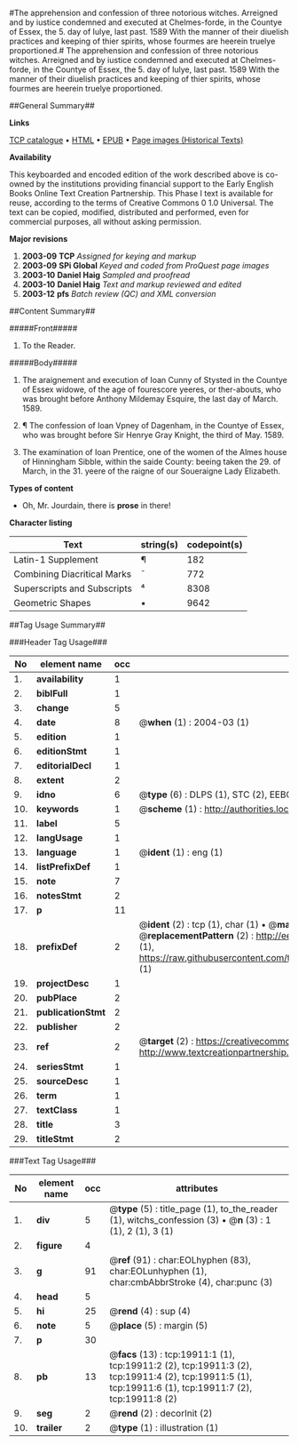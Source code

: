 #The apprehension and confession of three notorious witches. Arreigned and by iustice condemned and executed at Chelmes-forde, in the Countye of Essex, the 5. day of Iulye, last past. 1589 With the manner of their diuelish practices and keeping of thier spirits, whose fourmes are heerein truelye proportioned.#
The apprehension and confession of three notorious witches. Arreigned and by iustice condemned and executed at Chelmes-forde, in the Countye of Essex, the 5. day of Iulye, last past. 1589 With the manner of their diuelish practices and keeping of thier spirits, whose fourmes are heerein truelye proportioned.

##General Summary##

**Links**

[TCP catalogue](http://www.ota.ox.ac.uk/tcp/)  • 
[HTML](http://tei.it.ox.ac.uk/tcp/Texts-HTML/free/A18/A18586.html)  • 
[EPUB](http://tei.it.ox.ac.uk/tcp/Texts-EPUB/free/A18/A18586.epub) • 
[Page images (Historical Texts)](https://data.historicaltexts.jisc.ac.uk/view?pubId=eebo-99854487e&pageId=eebo-99854487e-19911-1)

**Availability**

This keyboarded and encoded edition of the
	       work described above is co-owned by the institutions
	       providing financial support to the Early English Books
	       Online Text Creation Partnership. This Phase I text is
	       available for reuse, according to the terms of Creative
	       Commons 0 1.0 Universal. The text can be copied,
	       modified, distributed and performed, even for
	       commercial purposes, all without asking permission.

**Major revisions**

1. __2003-09__ __TCP__ *Assigned for keying and markup*
1. __2003-09__ __SPi Global__ *Keyed and coded from ProQuest page images*
1. __2003-10__ __Daniel Haig__ *Sampled and proofread*
1. __2003-10__ __Daniel Haig__ *Text and markup reviewed and edited*
1. __2003-12__ __pfs__ *Batch review (QC) and XML conversion*

##Content Summary##

#####Front#####

1. To the Reader.

#####Body#####

1. The araignement and execution of Ioan Cunny of Stysted in the Countye of Essex widowe, of the age of fourescore yeeres, or ther-abouts, who was brought before Anthony Mildemay Esquire, the last day of March. 1589.

1. ¶ The confession of Ioan Vpney of Dagenham, in the Countye of Essex, who was brought before Sir Henrye Gray Knight, the third of May. 1589.

1. The examination of Ioan Prentice, one of the women of the Almes house of Hinningham Sibble, within the saide County: beeing taken the 29. of March, in the 31. yeere of the raigne of our Soueraigne Lady Elizabeth.

**Types of content**

  * Oh, Mr. Jourdain, there is **prose** in there!

**Character listing**


|Text|string(s)|codepoint(s)|
|---|---|---|
|Latin-1 Supplement|¶|182|
|Combining             Diacritical Marks|̄|772|
|Superscripts             and Subscripts|⁴|8308|
|Geometric Shapes|▪|9642|

##Tag Usage Summary##

###Header Tag Usage###

|No|element name|occ|attributes|
|---|---|---|---|
|1.|__availability__|1||
|2.|__biblFull__|1||
|3.|__change__|5||
|4.|__date__|8| @__when__ (1) : 2004-03 (1)|
|5.|__edition__|1||
|6.|__editionStmt__|1||
|7.|__editorialDecl__|1||
|8.|__extent__|2||
|9.|__idno__|6| @__type__ (6) : DLPS (1), STC (2), EEBO-CITATION (1), PROQUEST (1), VID (1)|
|10.|__keywords__|1| @__scheme__ (1) : http://authorities.loc.gov/ (1)|
|11.|__label__|5||
|12.|__langUsage__|1||
|13.|__language__|1| @__ident__ (1) : eng (1)|
|14.|__listPrefixDef__|1||
|15.|__note__|7||
|16.|__notesStmt__|2||
|17.|__p__|11||
|18.|__prefixDef__|2| @__ident__ (2) : tcp (1), char (1)  •  @__matchPattern__ (2) : ([0-9\-]+):([0-9IVX]+) (1), (.+) (1)  •  @__replacementPattern__ (2) : http://eebo.chadwyck.com/downloadtiff?vid=$1&page=$2 (1), https://raw.githubusercontent.com/textcreationpartnership/Texts/master/tcpchars.xml#$1 (1)|
|19.|__projectDesc__|1||
|20.|__pubPlace__|2||
|21.|__publicationStmt__|2||
|22.|__publisher__|2||
|23.|__ref__|2| @__target__ (2) : https://creativecommons.org/publicdomain/zero/1.0/ (1), http://www.textcreationpartnership.org/docs/. (1)|
|24.|__seriesStmt__|1||
|25.|__sourceDesc__|1||
|26.|__term__|1||
|27.|__textClass__|1||
|28.|__title__|3||
|29.|__titleStmt__|2||


###Text Tag Usage###

|No|element name|occ|attributes|
|---|---|---|---|
|1.|__div__|5| @__type__ (5) : title_page (1), to_the_reader (1), witchs_confession (3)  •  @__n__ (3) : 1 (1), 2 (1), 3 (1)|
|2.|__figure__|4||
|3.|__g__|91| @__ref__ (91) : char:EOLhyphen (83), char:EOLunhyphen (1), char:cmbAbbrStroke (4), char:punc (3)|
|4.|__head__|5||
|5.|__hi__|25| @__rend__ (4) : sup (4)|
|6.|__note__|5| @__place__ (5) : margin (5)|
|7.|__p__|30||
|8.|__pb__|13| @__facs__ (13) : tcp:19911:1 (1), tcp:19911:2 (2), tcp:19911:3 (2), tcp:19911:4 (2), tcp:19911:5 (1), tcp:19911:6 (1), tcp:19911:7 (2), tcp:19911:8 (2)|
|9.|__seg__|2| @__rend__ (2) : decorInit (2)|
|10.|__trailer__|2| @__type__ (1) : illustration (1)|
